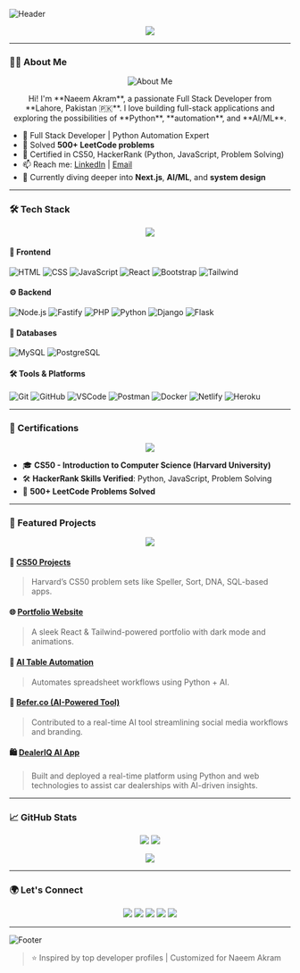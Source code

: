 ![Header](https://capsule-render.vercel.app/api?type=waving&color=0:1f1f1f,100:3f3f3f&height=200&section=header&text=Naeem%20Akram&fontSize=40&fontAlignY=35&fontColor=ffffff)

<p align="center">
  <img src="https://readme-typing-svg.demolab.com?font=Fira+Code&duration=4000&pause=500&color=00F7FF&center=true&width=435&lines=Full+Stack+Developer;Python+%7C+AI+Enthusiast;500%2B+LeetCode+Problems+Solved;CS50+%7C+HackerRank+Certified;Open+Source+Contributor"/>
</p>

---

### 👨‍💻 About Me

<p align="center">
  <img src="https://img.shields.io/badge/Hello!%20I%27m%20Naeem%20Akram%20-%23FFFFFF?style=flat-square&logo=react&logoColor=00B0FF" alt="About Me" class="animate__animated animate__fadeIn animate__delay-1s"/>
</p>
<p align="center">
  Hi! I'm **Naeem Akram**, a passionate Full Stack Developer from **Lahore, Pakistan 🇵🇰**. I love building full-stack applications and exploring the possibilities of **Python**, **automation**, and **AI/ML**.
</p>

- 💼 Full Stack Developer | Python Automation Expert  
- 🧠 Solved **500+ LeetCode problems**  
- 📜 Certified in CS50, HackerRank (Python, JavaScript, Problem Solving)  
- 📫 Reach me: [LinkedIn](https://www.linkedin.com/in/naeemabdullahakram/) | [Email](mailto:naeemabdullahakram@gmail.com)  
- 🔭 Currently diving deeper into **Next.js**, **AI/ML**, and **system design**

---

### 🛠️ Tech Stack

<p align="center">
  <img src="https://img.shields.io/badge/-Frontend%20Tech%20Stack-%23FFFFFF?style=flat-square&logo=html5&logoColor=E34F26" class="animate__animated animate__fadeIn animate__delay-1s"/>
</p>

#### 🚀 Frontend
![HTML](https://img.shields.io/badge/-HTML5-E34F26?style=for-the-badge&logo=html5&logoColor=white)
![CSS](https://img.shields.io/badge/-CSS3-1572B6?style=for-the-badge&logo=css3&logoColor=white)
![JavaScript](https://img.shields.io/badge/-JavaScript-F7DF1E?style=for-the-badge&logo=javascript&logoColor=black)
![React](https://img.shields.io/badge/-React-61DAFB?style=for-the-badge&logo=react&logoColor=black)
![Bootstrap](https://img.shields.io/badge/-Bootstrap-563D7C?style=for-the-badge&logo=bootstrap&logoColor=white)
![Tailwind](https://img.shields.io/badge/-TailwindCSS-38B2AC?style=for-the-badge&logo=tailwind-css&logoColor=white)

#### ⚙️ Backend
![Node.js](https://img.shields.io/badge/-Node.js-339933?style=for-the-badge&logo=nodedotjs&logoColor=white)
![Fastify](https://img.shields.io/badge/-Fastify-000000?style=for-the-badge&logo=fastify&logoColor=white)
![PHP](https://img.shields.io/badge/-PHP-777BB4?style=for-the-badge&logo=php&logoColor=white)
![Python](https://img.shields.io/badge/-Python-3776AB?style=for-the-badge&logo=python&logoColor=white)
![Django](https://img.shields.io/badge/-Django-092E20?style=for-the-badge&logo=django&logoColor=white)
![Flask](https://img.shields.io/badge/-Flask-000000?style=for-the-badge&logo=flask&logoColor=white)

#### 🧩 Databases
![MySQL](https://img.shields.io/badge/-MySQL-4479A1?style=for-the-badge&logo=mysql&logoColor=white)
![PostgreSQL](https://img.shields.io/badge/-PostgreSQL-4169E1?style=for-the-badge&logo=postgresql&logoColor=white)

#### 🛠 Tools & Platforms
![Git](https://img.shields.io/badge/-Git-F05032?style=for-the-badge&logo=git&logoColor=white)
![GitHub](https://img.shields.io/badge/-GitHub-181717?style=for-the-badge&logo=github&logoColor=white)
![VSCode](https://img.shields.io/badge/-VSCode-007ACC?style=for-the-badge&logo=visual-studio-code&logoColor=white)
![Postman](https://img.shields.io/badge/-Postman-FF6C37?style=for-the-badge&logo=postman&logoColor=white)
![Docker](https://img.shields.io/badge/-Docker-2496ED?style=for-the-badge&logo=docker&logoColor=white)
![Netlify](https://img.shields.io/badge/-Netlify-00C7B7?style=for-the-badge&logo=netlify&logoColor=white)
![Heroku](https://img.shields.io/badge/-Heroku-430098?style=for-the-badge&logo=heroku&logoColor=white)

---

### 📜 Certifications

<p align="center">
  <img src="https://img.shields.io/badge/CS50%20-%23E34F26?style=flat-square&logo=harvard&logoColor=white" class="animate__animated animate__fadeIn animate__delay-1s"/>
</p>

- 🎓 **CS50 - Introduction to Computer Science (Harvard University)**  
- 🛠 **HackerRank Skills Verified**: Python, JavaScript, Problem Solving  
- 🧠 **500+ LeetCode Problems Solved**

---

### 📂 Featured Projects

<p align="center">
  <img src="https://img.shields.io/badge/Featured%20Projects-%23FFFFFF?style=flat-square&logo=github&logoColor=181717" class="animate__animated animate__fadeIn animate__delay-1s"/>
</p>

#### 🔧 [CS50 Projects](https://github.com/NaeemAbdullahAkram/CS50x)
> Harvard’s CS50 problem sets like Speller, Sort, DNA, SQL-based apps.

#### 🌐 [Portfolio Website](https://naeemabdullahakram.github.io)
> A sleek React & Tailwind-powered portfolio with dark mode and animations.

#### 🤖 [AI Table Automation](https://github.com/NaeemAbdullahAkram/AI-Table)
> Automates spreadsheet workflows using Python + AI.

#### 🧠 [Befer.co (AI-Powered Tool)](https://befer.co)
> Contributed to a real-time AI tool streamlining social media workflows and branding.

#### 🛍 [DealerIQ AI App](https://dealeriqai.up.railway.app/)
> Built and deployed a real-time platform using Python and web technologies to assist car dealerships with AI-driven insights.

---

### 📈 GitHub Stats

<p align="center">
  <img src="https://github-readme-stats.vercel.app/api?username=NaeemAbdullahAkram&show_icons=true&theme=radical&hide_border=true" />
  <img src="https://github-readme-streak-stats.herokuapp.com?user=NaeemAbdullahAkram&theme=radical&hide_border=true" />
</p>

<p align="center">
  <img src="https://github-profile-summary-cards.vercel.app/api/cards/profile-details?username=NaeemAbdullahAkram&theme=github_dark"/>
</p>

---

### 🌍 Let's Connect

<p align="center">
  <a href="https://www.linkedin.com/in/naeemabdullahakram/"><img src="https://img.shields.io/badge/-LinkedIn-0077B5?style=for-the-badge&logo=linkedin&logoColor=white"/></a>
  <a href="mailto:naeemabdullahakram@gmail.com"><img src="https://img.shields.io/badge/-Gmail-D14836?style=for-the-badge&logo=gmail&logoColor=white"/></a>
  <a href="https://github.com/NaeemAbdullahAkram"><img src="https://img.shields.io/badge/-GitHub-181717?style=for-the-badge&logo=github&logoColor=white"/></a>
  <a href="https://leetcode.com/u/Naeem_ABD/"><img src="https://img.shields.io/badge/-LeetCode-000000?style=for-the-badge&logo=leetcode&logoColor=white"/></a>
  <a href="https://www.hackerrank.com/dashboard"><img src="https://img.shields.io/badge/-HackerRank-2EC866?style=for-the-badge&logo=hackerrank&logoColor=white"/></a>
</p>

---

![Footer](https://capsule-render.vercel.app/api?type=waving&color=3f3f3f&height=150&section=footer)

> ⭐️ Inspired by top developer profiles | Customized for Naeem Akram
